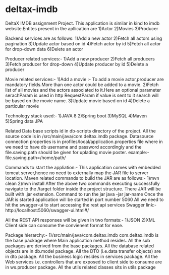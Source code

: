 # deltax-imdb
DeltaX IMDB assignment Project.
This application is similar in kind to imdb website.Entites present in the apllication are 
1)Actor
2)Movies
3)Producer

Backend services are as follows:
1)Add a new actor
2)Fetch all actors using pagination
3)Update actor based on id
4)Fetch actor by id
5)Fetch all actor for drop-down data
6)Delete an actor

Producer related services:-
1)Add a new producer
2)Fetch all producers
3)Fetch producer for drop-down
4)Update producer by id
5)Delete a producer

Movie related services:-
1)Add a movie :- To add a movie actor,producer are mandatory fields.More than one actor could be added to a movie.
2)Fetch list of all movies and the actors associated to it.Here an optional parameter serachParam is used in http RequestParam if 
value is sent to it search will be based on the movie name.
3)Update movie based on id
4)Delete a particular movie

Technology stack used:-
1)JAVA 8
2)Spring boot
3)MySQL
4)Maven
5)Spring data JPA

Related Data base scripts id in db-scripts directory of the project.
All the source code is in /src/main/java/com.deltax.imdb package.
Datasource connection properties is in profiles/local/application.properties file where in we need to have db username and password accordingly and the file.saving.path should be given for uplading movie poster.
example:- file.saving.path=/home/path/

Commands to start the appliation:-
This application comes with embedded tomcat server,hence no need to externally map the JAR file to server location.
Maven related commands to build the JAR are as follows:-
1)mvn clean
2)mvn install
After the above two commands executing successfully navigate to the /target folder inside the project structure.
There JAR will be built with .jar extension.
Command to run the jar
java -jar jar-name
Once the JAR is started application will be started in port number 5060
All we need to hit the swagger-ui to start accessing the rest api services
Swagger link:- http://localhost:5060/swagger-ui.html#/

All the REST API responses will be given in two formats:-
1)JSON
2)XML
Client side can consume the convienent format for ease.

Package hierarchy:-
1)/src/main/java/com.deltax.imdb
com.deltax.imdb is the base package where Main application method resides.
All the sub packages are derived from the base packages.
All the database related objects are in db.model package.
All the DTO (i.e.data transfer objects) are in dto package.
All the business logic resides in services package.
All the Web services i.e. controllers that are exposed to client side to consume are in ws.producer package.
All the utils related classes sits in utils package
